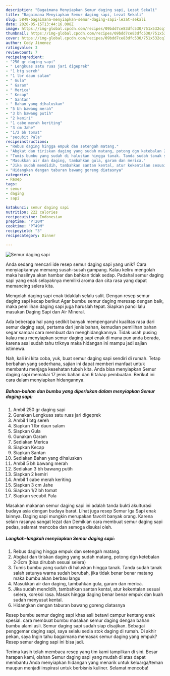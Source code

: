 ```yaml
---
description: "Bagaimana Menyiapkan Semur daging sapi, Lezat Sekali"
title: "Bagaimana Menyiapkan Semur daging sapi, Lezat Sekali"
slug: 5849-bagaimana-menyiapkan-semur-daging-sapi-lezat-sekali
date: 2020-05-15T13:44:16.008Z
image: https://img-global.cpcdn.com/recipes/09bdd7ce83dfc530/751x532cq70/semur-daging-sapi-foto-resep-utama.jpg
thumbnail: https://img-global.cpcdn.com/recipes/09bdd7ce83dfc530/751x532cq70/semur-daging-sapi-foto-resep-utama.jpg
cover: https://img-global.cpcdn.com/recipes/09bdd7ce83dfc530/751x532cq70/semur-daging-sapi-foto-resep-utama.jpg
author: Cody Jimenez
ratingvalue: 3
reviewcount: 7
recipeingredient:
- "250 gr daging sapi"
- " Lengkuas satu ruas jari digeprek"
- "1 btg sereh"
- "1 lbr daun salam"
- " Gula"
- " Garam"
- " Merica"
- " Kecap"
- " Santan"
- " Bahan yang dihaluskan"
- "5 bh bawang merah"
- "3 bh bawang putih"
- "2 kemiri"
- "1 cabe merah keriting"
- "3 cm Jahe"
- "1/2 bh tomat"
- "secubit Pala"
recipeinstructions:
- "Rebus daging hingga empuk dan setengah matang."
- "Abgkat dan tiriskan daging yang sudah matang, potong dgn ketebalan 2-3cm (bisa dirubah sesuai selera)"
- "Tumis bumbu yang sudah di haluskan hingga tanak. Tanda sudah tanak salah satunya warna sudah berubah, jika tidak benar benar matang maka bumbu akan berbau langu"
- "Masukkan air dan daging, tambahkan gula, garam dan merica."
- "Jika sudah mendidih, tambahkan santan kental, atur kekentalan sesuai selera, koreksi rasa. Masak hingga daging benar benar empuk dan kuah sudah menyusut kental."
- "Hidangkan dengan taburan bawang goreng diatasnya"
categories:
- Resep
tags:
- semur
- daging
- sapi

katakunci: semur daging sapi 
nutrition: 222 calories
recipecuisine: Indonesian
preptime: "PT20M"
cooktime: "PT49M"
recipeyield: "3"
recipecategory: Dinner

---
```



![Semur daging sapi](https://img-global.cpcdn.com/recipes/09bdd7ce83dfc530/751x532cq70/semur-daging-sapi-foto-resep-utama.jpg)

Anda sedang mencari ide resep semur daging sapi yang unik? Cara menyiapkannya memang susah-susah gampang. Kalau keliru mengolah maka hasilnya akan hambar dan bahkan tidak sedap. Padahal semur daging sapi yang enak selayaknya memiliki aroma dan cita rasa yang dapat memancing selera kita.

Mengolah daging sapi enak tidaklah selalu sulit. Dengan resep semur daging sapi kecap berikut Agar bumbu semur daging meresap dengan baik, maka pemilihan daging sapi juga haruslah tepat. Siapkan panci lalu masukan Daging Sapi dan Air Mineral.

Ada beberapa hal yang sedikit banyak mempengaruhi kualitas rasa dari semur daging sapi, pertama dari jenis bahan, kemudian pemilihan bahan segar sampai cara membuat dan menghidangkannya. Tidak usah pusing kalau mau menyiapkan semur daging sapi enak di mana pun anda berada, karena asal sudah tahu triknya maka hidangan ini mampu jadi sajian istimewa.


Nah, kali ini kita coba, yuk, buat semur daging sapi sendiri di rumah. Tetap berbahan yang sederhana, sajian ini dapat memberi manfaat untuk membantu menjaga kesehatan tubuh kita. Anda bisa menyiapkan Semur daging sapi memakai 17 jenis bahan dan 6 tahap pembuatan. Berikut ini cara dalam menyiapkan hidangannya.

<!--inarticleads1-->

##### Bahan-bahan dan bumbu yang diperlukan dalam menyiapkan Semur daging sapi:

1. Ambil 250 gr daging sapi
1. Gunakan  Lengkuas satu ruas jari digeprek
1. Ambil 1 btg sereh
1. Siapkan 1 lbr daun salam
1. Siapkan  Gula
1. Gunakan  Garam
1. Sediakan  Merica
1. Siapkan  Kecap
1. Siapkan  Santan
1. Sediakan  Bahan yang dihaluskan
1. Ambil 5 bh bawang merah
1. Sediakan 3 bh bawang putih
1. Siapkan 2 kemiri
1. Ambil 1 cabe merah keriting
1. Siapkan 3 cm Jahe
1. Siapkan 1/2 bh tomat
1. Siapkan secubit Pala


Masakan makanan semur daging sapi ini adalah tanda bukti akulturasi budaya asia dengan budaya barat. Lihat juga resep Semur Iga Sapi enak lainnya. Daging sapi mungkin merupakan favorit banyak orang. Karena selain rasanya sangat lezat dan Demikian cara membuat semur daging sapi pedas, selamat mencoba dan semoga disukai oleh. 

<!--inarticleads2-->

##### Langkah-langkah menyiapkan Semur daging sapi:

1. Rebus daging hingga empuk dan setengah matang.
1. Abgkat dan tiriskan daging yang sudah matang, potong dgn ketebalan 2-3cm (bisa dirubah sesuai selera)
1. Tumis bumbu yang sudah di haluskan hingga tanak. Tanda sudah tanak salah satunya warna sudah berubah, jika tidak benar benar matang maka bumbu akan berbau langu
1. Masukkan air dan daging, tambahkan gula, garam dan merica.
1. Jika sudah mendidih, tambahkan santan kental, atur kekentalan sesuai selera, koreksi rasa. Masak hingga daging benar benar empuk dan kuah sudah menyusut kental.
1. Hidangkan dengan taburan bawang goreng diatasnya


Resep bumbu semur daging sapi khas asli betawi campur kentang enak spesial. cara membuat bumbu masakan semur daging dengan bahan bumbu alami asli. Semur daging sapi sudah siap disajikan. Sebagai penggemar daging sapi, saya selalu sedia stok daging di rumah. Di akhir pekan, saya Ingin tahu bagaimana memasak semur daging yang empuk? Resep semur daging sapi ini bisa jadi. 

Terima kasih telah membaca resep yang tim kami tampilkan di sini. Besar harapan kami, olahan Semur daging sapi yang mudah di atas dapat membantu Anda menyiapkan hidangan yang menarik untuk keluarga/teman maupun menjadi inspirasi untuk berbisnis kuliner. Selamat mencoba!
